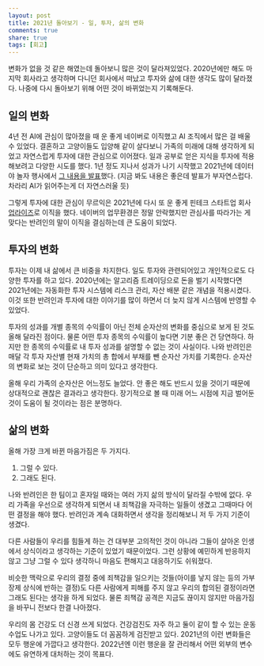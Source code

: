 ```yaml
---
layout: post
title: 2021년 돌아보기 - 일, 투자, 삶의 변화
comments: true
share: true
tags: [회고]
---
```




변화가 없을 것 같은 해였는데 돌아보니 많은 것이 달라져있었다. 2020년에만 해도 마지막 회사라고 생각하며 다니던 회사에서 떠났고 투자와 삶에 대한 생각도 많이 달라졌다. 나중에 다시 돌아보기 위해 어떤 것이 바뀌었는지 기록해둔다. 

## 일의 변화

4년 전 AI에 관심이 많아졌을 때 운 좋게 네이버로 이직했고 AI 조직에서 많은 걸 배울 수 있었다. 결혼하고 고양이들도 입양해 같이 살다보니 가족의 미래에 대해 생각하게 되었고 자연스럽게 투자에 대한 관심으로 이어졌다. 일과 공부로 얻은 지식을 투자에 적용해보려고 다양한 시도를 했다. 1년 정도 지나서 성과가 나기 시작했고 2021년에 데이터야 놀자 행사에서 [그 내용을 발표](https://www.youtube.com/watch?v=oAk98W4R_w0)했다. (지금 봐도 내용은 좋은데 발표가 부자연스럽다. 차라리 AI가 읽어주는게 더 자연스러울 듯)

그렇게 투자에 대한 관심이 무르익은 2021년에 다시 또 운 좋게 핀테크 스타트업 회사 [업라이즈](https://www.uprise.financial/)로 이직을 했다. 네이버의 업무환경은 정말 안락했지만 관심사를 따라가는 게 맞다는 반려인의 말이 이직을 결심하는데 큰 도움이 되었다. 

## 투자의 변화

투자는 이제 내 삶에서 큰 비중을 차지한다. 일도 투자와 관련되어있고 개인적으로도 다양한 투자를 하고 있다. 2020년에는 알고리즘 트레이딩으로 돈을 벌기 시작했다면 2021년에는 자동화한 투자 시스템에 리스크 관리, 자산 배분 같은 개념을 적용시켰다. 이것 또한 반려인과 투자에 대한 이야기를 많이 하면서 더 늦지 않게 시스템에 반영할 수 있었다. 

투자의 성과를 개별 종목의 수익률이 아닌 전체 순자산의 변화를 중심으로 보게 된 것도 올해 달라진 점이다. 물론 어떤 투자 종목의 수익률이 높다면 기분 좋은 건 당연하다. 하지만 한 종목의 수익률로 내 투자 성과를 설명할 수 없는 것이 사실이다. 나와 반려인은 매달 각 투자 자산별 현재 가치의 총 합에서 부채를 뺀 순자산 가치를 기록한다. 순자산의 변화로 보는 것이 단순하고 의미 있다고 생각한다. 

올해 우리 가족의 순자산은 어느정도 늘었다. 안 좋은 해도 반드시 있을 것이기 때문에 상대적으로 괜찮은 결과라고 생각한다. 장기적으로 볼 때 미래 어느 시점에 지금 벌어둔 것이 도움이 될 것이라는 점은 분명하다. 

## 삶의 변화

올해 가장 크게 바뀐 마음가짐은 두 가지다. 

1. 그럴 수 있다. 
2. 그래도 된다. 

나와 반려인은 한 팀이고 혼자일 때와는 여러 가지 삶의 방식이 달라질 수밖에 없다. 우리 가족을 우선으로 생각하게 되면서 내 죄책감을 자극하는 일들이 생겼고 그때마다 어떤 결정을 해야 했다. 반려인과 계속 대화하면서 생각을 정리해보니 저 두 가지 기준이 생겼다. 

다른 사람들이 우리를 힘들게 하는 건 대부분 고의적인 것이 아니라 그들이 살아온 인생에서 상식이라고 생각하는 기준이 있었기 때문이었다. 그런 상황에 예민하게 반응하지 않고 그냥 그럴 수 있다 생각하니 마음도 편해지고 대응하기도 쉬워졌다.  

비슷한 맥락으로 우리의 결정 중에 죄책감을 일으키는 것들(아이를 낳지 않는 등의 가부장제 상식에 반하는 결정)도 다른 사람에게 피해를 주지 않고 우리의 합의된 결정이라면 그래도 된다는 생각을 하게 되었다. 물론 죄책감 공격은 지금도 끊이지 않지만 마음가짐을 바꾸니 전보다 한결 나아졌다. 

우리의 몸 건강도 더 신경 쓰게 되었다. 건강검진도 자주 하고 둘이 같이 할 수 있는 운동 수업도 나가고 있다. 고양이들도 더 꼼꼼하게 검진받고 있다. 2021년의 이런 변화들은 모두 행운에 가깝다고 생각한다. 2022년엔 이런 행운을 잘 관리해서 어떤 외부의 변수에도 유연하게 대처하는 것이 목표다. 
